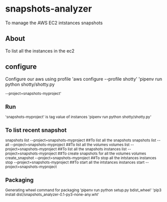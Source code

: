 # snapshots-analyzer
To manage the AWS EC2 intstances snapshots

## About
To list all the instances in the ec2

## configure
Configure our aws using profile
  'aws configure --profile shotty'
  'pipenv run python shotty/shotty.py <main command> <sub command> --project=snapshots-myproject'

## Run
 'snapshots-myproject' is tag value of instances
  'pipenv run python shotty/shotty.py'
  ## To list recent snapshot
  snapshots list --project=snapshots-myproject
  ##To list all the snapshots
   snapshots list --all --project=snapshots-myproject
  ##To list all the volumes
    volumes list --project=snapshots-myproject
  ##To list all the snapshots
    instances list --project=snapshots-myproject
  ##To create snapshots for all the volumes
    volumes create_snapshot --project=snapshots-myproject
  ##To stop all the intstances
    instances stop --project=snapshots-myproject
  ##To start all the intstances
    instances start --project=snapshots-myproject

## Packaging
   Generating wheel command for packaging
   'pipenv run python setup.py bdist_wheel'
   'pip3 install dist/snapshots_analyzer-0.1-py3-none-any.whl'
